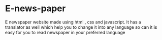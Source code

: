 # E-news-paper
E newspaper website made using html , css and javascript.
It has a translator as well which help you to change it into any language so can it is easy for you to read newspaper in your preferred language
